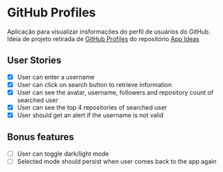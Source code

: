 # GitHub Profiles

Aplicação para visualizar insformações do perfil de usuários do GitHub. Ideia de projeto retirada de [GitHub Profiles](https://github.com/florinpop17/app-ideas/blob/master/Projects/2-Intermediate/GitHub-Profiles.md) do repositório [App Ideas](https://github.com/florinpop17/app-ideas)

## User Stories

-   [X] User can enter a username
-   [X] User can click on search button to retrieve information
-   [X] User can see the avatar, username, followers and repository count of searched user
-   [X] User can see the top 4 repositories of searched user
-   [X] User should get an alert if the username is not valid

## Bonus features
-  [ ] User can toggle dark/light mode
-  [ ] Selected mode should persist when user comes back to the app again
